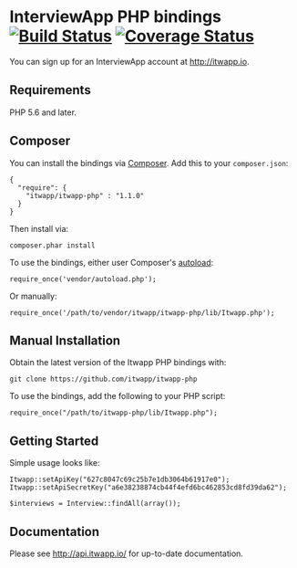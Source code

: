 InterviewApp PHP bindings [![Build Status](https://travis-ci.org/itwapp/itwapp-php.svg)](https://travis-ci.org/itwapp/itwapp-php) [![Coverage Status](https://coveralls.io/repos/itwapp/itwapp-php/badge.png?branch=master)](https://coveralls.io/r/itwapp/itwapp-php?branch=master)
====

You can sign up for an InterviewApp account at http://itwapp.io.

Requirements
----

PHP 5.6 and later.

Composer
----

You can install the bindings via [Composer](http://getcomposer.org/). Add this to your `composer.json`:

    {
      "require": {
        "itwapp/itwapp-php" : "1.1.0"
      }
    }

Then install via:

    composer.phar install

To use the bindings, either user Composer's [autoload](https://getcomposer.org/doc/00-intro.md#autoloading):

    require_once('vendor/autoload.php');

Or manually:

    require_once('/path/to/vendor/itwapp/itwapp-php/lib/Itwapp.php');

Manual Installation
----

Obtain the latest version of the Itwapp PHP bindings with:

    git clone https://github.com/itwapp/itwapp-php

To use the bindings, add the following to your PHP script:

    require_once("/path/to/itwapp-php/lib/Itwapp.php");

Getting Started
----

Simple usage looks like:

    Itwapp::setApiKey("627c8047c69c25b7e1db3064b61917e0");
    Itwapp::setApiSecretKey("a6e38238874cb44f4efd6bc462853cd8fd39da62");
    
    $interviews = Interview::findAll(array());

Documentation
----

Please see http://api.itwapp.io/ for up-to-date documentation.

